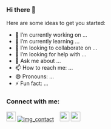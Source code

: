 ### Hi there 👋

Here are some ideas to get you started:

- 🔭 I’m currently working on ...
- 🌱 I’m currently learning ...
- 👯 I’m looking to collaborate on ...
- 🤔 I’m looking for help with ...
- 💬 Ask me about ...
- 📫 How to reach me: ...
- 😄 Pronouns: ...
- ⚡ Fun fact: ...


### Connect with me:

[<img src="https://cdn.jsdelivr.net/gh/devicons/devicon/icons/twitter/twitter-original.svg" width="25"/>](https://twitter.com/willArakaza#gh-light-mode-only)
[![img_contact](./img/twitter-dark.svg)](https://twitter.com/willArakaza#gh-dark-mode-only)
&nbsp;&nbsp;
[<img src="https://cdn.jsdelivr.net/gh/devicons/devicon/icons/linkedin/linkedin-plain.svg" width="25"/>](https://www.linkedin.com/in/wilfried-bdi/#gh-dark-mode-only)
[<img src="https://cdn.jsdelivr.net/gh/devicons/devicon/icons/linkedin/linkedin-original.svg" width="25"/>](https://www.linkedin.com/in/wilfried-bdi/#gh-light-mode-only)
